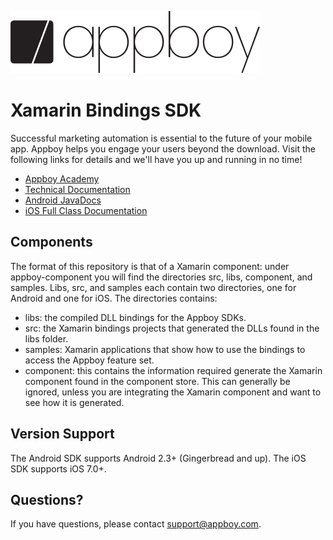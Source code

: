 ![Appboy Logo](https://github.com/Appboy/appboy-xamarin-bindings/blob/master/Appboy_Logo_400x100.png)

# Xamarin Bindings SDK

Successful marketing automation is essential to the future of your mobile app. Appboy helps you engage your users beyond the download. Visit the following links for details and we'll have you up and running in no time!

- [Appboy Academy](http://www.appboy.com/academy "Appboy Academy")
- [Technical Documentation](http://documentation.appboy.com "Appboy Technical Documentation")
- [Android JavaDocs](http://appboy.github.io/appboy-android-sdk/javadocs/ "Appboy Android SDK Class Documentation")
- [iOS Full Class Documentation](http://appboy.github.io/appboy-ios-sdk/docs/annotated.html "Appboy iOS SDK Class Documentation")

## Components

The format of this repository is that of a Xamarin component:  under appboy-component you will find the directories src, 
libs, component, and samples.  Libs, src, and samples each contain two directories, one for Android and one for iOS.  The directories
contains:

- libs:  the compiled DLL bindings for the Appboy SDKs.
- src:  the Xamarin bindings projects that generated the DLLs found in the libs folder.
- samples:  Xamarin applications that show how to use the bindings to access the Appboy feature set.
- component:  this contains the information required generate the Xamarin component found in the component store. This can 
generally be ignored, unless you are integrating the Xamarin component and want to see how it is generated.

## Version Support

The Android SDK supports Android 2.3+ (Gingerbread and up).  The iOS SDK supports iOS 7.0+.

## Questions?

If you have questions, please contact [support@appboy.com](mailto:support@appboy.com).
